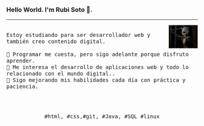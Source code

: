 ### Hello World. I'm Rubi Soto 👋.
---
<p>
  <img src="72817b0bbee04a16994076ba839abe7501de5f47r1-500-400_hq-1055056970.gif
" align="right" width="15%"/>

  <samp>
    <br>Estoy estudiando para ser desarrollador web y también creo contenido digital.
    <br>
    <br>🔹 Programar me cuesta, pero sigo adelante porque disfruto aprender.
    <br>🔹 Me interesa el desarrollo de aplicaciones web y todo lo relacionado con el mundo digital..
    <br>🔹 Sigo mejorando mis habilidades cada día con práctica y paciencia.
  </samp>

  <br><br>

  <p align="center">
    <samp>
      #html, #css,#git, #Java, #SQL #linux
    </samp>
    <br>
  </p>
</p>
